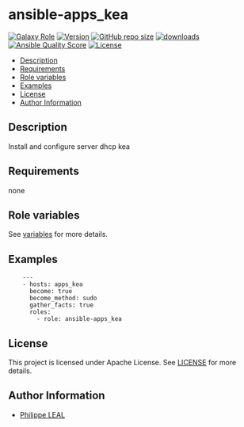 # ansible-apps_kea

[![Galaxy Role](https://img.shields.io/badge/galaxy-apps_kea-purple?style=flat)](https://galaxy.ansible.com/lotusnoir/apps_kea)
[![Version](https://img.shields.io/github/release/lotusnoir/ansible-apps_kea.svg)](https://github.com/lotusnoir/ansible-apps_kea/releases/latest)
[![GitHub repo size](https://img.shields.io/github/repo-size/lotusnoir/ansible-apps_kea?color=orange&style=flat)](https://galaxy.ansible.com/lotusnoir/apps_kea)
[![downloads](https://img.shields.io/ansible/role/d/56104)](https://galaxy.ansible.com/lotusnoir/apps_kea)
[![Ansible Quality Score](https://img.shields.io/ansible/quality/56104)](https://galaxy.ansible.com/lotusnoir/apps_kea)
[![License](https://img.shields.io/badge/license-Apache--2.0-brightgreen?style=flat)](https://opensource.org/licenses/Apache-2.0)

<!-- START doctoc generated TOC please keep comment here to allow auto update -->
<!-- DON'T EDIT THIS SECTION, INSTEAD RE-RUN doctoc TO UPDATE -->

- [Description](#description)
- [Requirements](#requirements)
- [Role variables](#role-variables)
- [Examples](#examples)
- [License](#license)
- [Author Information](#author-information)

<!-- END doctoc generated TOC please keep comment here to allow auto update -->

## Description

Install and configure server dhcp kea
## Requirements

none

## Role variables

See [variables](/defaults/main.yml) for more details.

## Examples

        ---
        - hosts: apps_kea
          become: true
          become_method: sudo
          gather_facts: true
          roles:
            - role: ansible-apps_kea


## License

This project is licensed under Apache License. See [LICENSE](/LICENSE) for more details.

## Author Information

- [Philippe LEAL](https://github.com/lotusnoir)
